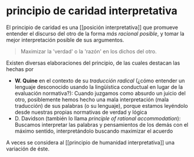 # principio de caridad interpretativa
El principio de caridad es una [[posición interpretativa]] que promueve entender el discurso del otro de la forma *más racional posible*, y tomar la mejor interpretación posible de sus argumentos.

>Maximizar la 'verdad' o la 'razón' en los dichos del otro.

Existen diversas elaboraciones del principio, de las cuales destacan las hechas por

- **W. Quine** en el contexto de su *traducción radical* (¿cómo entender un lenguaje desconocido usando la lingüística conductual en lugar de la evaluación normativa?): Cuando juzgamos como absurdo un juicio del otro, posiblemente hemos hecho una mala interpretación (mala traducción) de sus palabras (o su lenguaje), porque estamos leyéndolo desde nuestras propias normativas de verdad y lógica
- D. Davidson (también lo llama *principle of rational accommodation*): Buscamos interpretar las palabras y pensamientos de los demás con el máximo sentido, interpretándolo buscando maximizar el acuerdo

A veces se considera al [[principio de humanidad interpretativa]] una variación de éste.